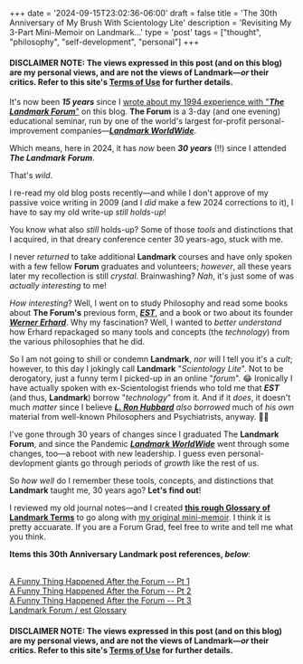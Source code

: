 +++
date = '2024-09-15T23:02:36-06:00'
draft = false
title = 'The 30th Anniversary of My Brush With Scientology Lite'
description = 'Revisiting My 3-Part Mini-Memoir on Landmark...'
type = 'post'
tags = ["thought", "philosophy", "self-development", "personal"]
+++
#### DISCLAIMER NOTE: The views expressed in this post (and on this blog) are my personal views, and are not the views of Landmark—*or* their critics. Refer to this site's [Terms of Use](https://julianwest.me/Blog/site-disclosure/) for further details.

It's now been ***15 years*** since I [wrote about my 1994 experience with "***The Landmark Forum***"](https://julianwest.me/Blog/a-funny-thing-happened-after-the-forum-part-1/) on this blog.  **The Forum** is a 3-day (and one evening) educational seminar, run by one of the world's largest for-profit personal-improvement companies—[***Landmark WorldWide***](https://en.wikipedia.org/wiki/Landmark_Worldwide).  <br />

Which means, here in 2024, it has *now* been ***30 years*** (!!) since I attended ***The Landmark Forum***.  <br />

That's *wild*. <br />

I re-read my old blog posts recently—and while I don't approve of my passive voice writing in 2009 (and I *did* make a few 2024 corrections to it), I have to say my old write-up *still holds-up*! <br />

You know what also *still* holds-up?  Some of those *tools* and distinctions that I acquired, in that dreary conference center 30 years-ago, stuck with me.  <br />

I never *returned* to take additional **Landmark** courses and have only spoken with a few fellow **Forum** graduates and volunteers; *however*, all these years later my recollection is still *crystal*.  Brainwashing?  *Nah*, it's just some of was *actually interesting* to me! <br />  

*How interesting*?  Well, I went on to study Philosophy and read some books about **The Forum's** previous form, [***EST***](https://en.wikipedia.org/wiki/Erhard_Seminars_Training), and a book or two about its founder [***Werner Erhard***](https://en.wikipedia.org/wiki/Werner_Erhard). Why my fascination?  Well, I wanted to *better understand* how Erhard repackaged so many tools and concepts (the *technology*) from the various philosophies that he did. <br />

So I am not going to shill or condemn **Landmark**, *nor* will I tell you it's a *cult*; however, to this day I jokingly call **Landmark** "*Scientology Lite*". Not to be derogatory, just a funny term I picked-up in an online "*forum*". 😂 Ironically I have actually spoken with ex-Scientologist friends who told me that ***EST*** (and thus, **Landmark**) borrow "*technology*" from it. And if it *does*, it doesn't much *matter* since I believe [***L. Ron Hubbard***](https://en.wikipedia.org/wiki/L._Ron_Hubbard) *also borrowed* much of *his own* material from well-known Philosophers and Psychiatrists, anyway. 🤷🏻 <br />

I've gone through 30 years of changes since I graduated The **Landmark Forum**, and since the Pandemic [***Landmark WorldWide***](https://en.wikipedia.org/wiki/Landmark_Worldwide) went through some changes, too—a reboot with new leadership.  I guess even personal-devlopment giants go through periods of *growth* like the rest of us.  <br />

So *how well* do I remember these tools, concepts, and distinctions that **Landmark** taught me, 30 years ago?  **Let's find out**!  <br />

I reviewed my old journal notes—and I created [**this rough Glossary of Landmark Terms**](https://julianwest.me/Blog/landmark-glossary/) to go along with [my original mini-memoir](https://julianwest.me/Blog/a-funny-thing-happened-after-the-forum-part-1/). I think it is pretty accuarate. If you are a Forum Grad, feel free to write and tell me what you think. <br />

**Items this 30th Anniversary Landmark post references, *below***:  <br /> <br />

[A Funny Thing Happened After the Forum -- Pt 1](https://julianwest.me/Blog/a-funny-thing-happened-after-the-forum-part-1/) <br />
[A Funny Thing Happened After the Forum -- Pt 2](https://julianwest.me/Blog/a-funny-thing-happened-after-the-forum-part-2/) <br />
[A Funny Thing Happened After the Forum -- Pt 3](https://julianwest.me/Blog/a-funny-thing-happened-after-the-forum-part-3/) <br />
[Landmark Forum / est Glossary](https://julianwest.me/Blog/landmark-glossary/) <br />

#### DISCLAIMER NOTE: The views expressed in this post (and on this blog) are my personal views, and are not the views of Landmark—*or* their critics. Refer to this site's [Terms of Use](https://julianwest.me/Blog/site-disclosure/) for further details.
